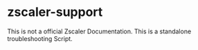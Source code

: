 # zscaler-support
This is not a official Zscaler Documentation. This is a standalone troubleshooting Script.
